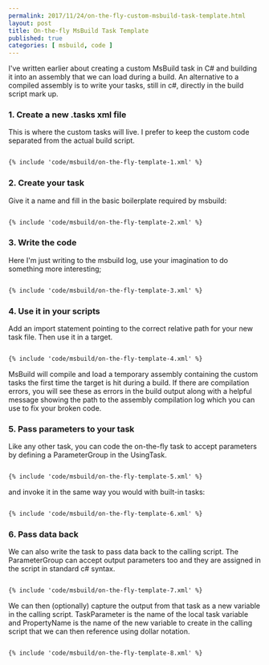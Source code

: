```yaml
---
permalink: 2017/11/24/on-the-fly-custom-msbuild-task-template.html
layout: post
title: On-the-fly MsBuild Task Template
published: true
categories: [ msbuild, code ]
---
```


I've written earlier about creating a custom MsBuild task in C# and building it into
an assembly that we can load during a build. An alternative to a compiled assembly is to write your tasks, still in c#, directly in the build script mark up.

### 1. Create a new .tasks xml file

This is where the custom tasks will live. I prefer to keep the custom code separated
from the actual build script.

~~~xml

{% include 'code/msbuild/on-the-fly-template-1.xml' %}

~~~

### 2. Create your task

Give it a name and fill in the basic boilerplate required by msbuild:

~~~xml

{% include 'code/msbuild/on-the-fly-template-2.xml' %}

~~~

### 3. Write the code

Here I'm just writing to the msbuild log, use your imagination to do something more
interesting;


~~~xml

{% include 'code/msbuild/on-the-fly-template-3.xml' %}

~~~

### 4. Use it in your scripts

Add an import statement pointing to the correct relative path for your new
task file. Then use it in a target.

~~~xml

{% include 'code/msbuild/on-the-fly-template-4.xml' %}

~~~

MsBuild will compile and load a temporary assembly containing the custom tasks the
first time the target is hit during a build. If there are compilation errors, you will
see these as errors in the build output along with a helpful message showing the path to the
assembly compilation log which you can use to fix your broken code.

### 5. Pass parameters to your task

Like any other task, you can code the on-the-fly task to accept parameters by defining a
ParameterGroup in the UsingTask.

~~~xml

{% include 'code/msbuild/on-the-fly-template-5.xml' %}

~~~

and invoke it in the same way you would with built-in tasks:

~~~xml

{% include 'code/msbuild/on-the-fly-template-6.xml' %}

~~~

### 6. Pass data back

We can also write the task to pass data back to the calling script. The ParameterGroup
can accept output parameters too and they are assigned in the script in standard
c# syntax.

~~~xml

{% include 'code/msbuild/on-the-fly-template-7.xml' %}

~~~

We can then (optionally) capture the output from that task as a new variable in the
calling script. TaskParameter is the name of the local task variable and PropertyName is
the name of the new variable to create in the calling script that we can then reference
using dollar notation.

~~~

{% include 'code/msbuild/on-the-fly-template-8.xml' %}

~~~
